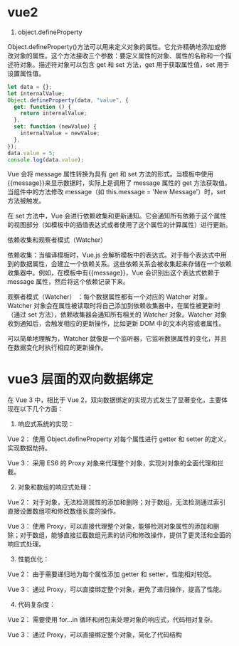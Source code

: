 # vue2

1. object.defineProperty

Object.defineProperty()方法可以用来定义对象的属性。它允许精确地添加或修改对象的属性。这个方法接收三个参数：要定义属性的对象、属性的名称和一个描述符对象。描述符对象可以包含 get 和 set 方法，get 用于获取属性值，set 用于设置属性值。

```js
let data = {};
let internalValue;
Object.defineProperty(data, "value", {
  get: function () {
    return internalValue;
  },
  set: function (newValue) {
    internalValue = newValue;
  },
});
data.value = 5;
console.log(data.value);
```

Vue 会将 message 属性转换为具有 get 和 set 方法的形式。当模板中使用{{message}}来显示数据时，实际上是调用了 message 属性的 get 方法获取值。当组件中的方法修改 message（如 this.message = 'New Message'）时，set 方法被触发。

在 set 方法中，Vue 会进行依赖收集和更新通知。它会通知所有依赖于这个属性的视图部分（如模板中的插值表达式或者使用了这个属性的计算属性）进行更新。

依赖收集和观察者模式（Watcher）

依赖收集：当编译模板时，Vue.js 会解析模板中的表达式。对于每个表达式中用到的数据属性，会建立一个依赖关系。这些依赖关系会被收集起来存储在一个依赖收集器中。例如，在模板中有{{message}}，Vue 会识别出这个表达式依赖于 message 属性，然后将这个依赖记录下来。

观察者模式（Watcher） ：每个数据属性都有一个对应的 Watcher 对象。Watcher 对象会在属性被读取时将自己添加到依赖收集器中，在属性被更新时（通过 set 方法），依赖收集器会通知所有相关的 Watcher 对象。Watcher 对象收到通知后，会触发相应的更新操作，比如更新 DOM 中的文本内容或者属性。

可以简单地理解为，Watcher 就像是一个监听器，它监听数据属性的变化，并且在数据变化时执行相应的更新操作。

# vue3 层面的双向数据绑定

在 Vue 3 中，相比于 Vue 2，双向数据绑定的实现方式发生了显著变化，主要体现在以下几个方面：

1. 响应式系统的实现：

Vue 2： 使用 Object.defineProperty 对每个属性进行 getter 和 setter 的定义，实现数据劫持。

Vue 3： 采用 ES6 的 Proxy 对象来代理整个对象，实现对对象的全面代理和拦截。

2. 对象和数组的响应式处理：

Vue 2： 对于对象，无法检测属性的添加和删除；对于数组，无法检测通过索引直接设置数组项和修改数组长度的操作。

Vue 3： 使用 Proxy，可以直接代理整个对象，能够检测对象属性的添加和删除；对于数组，能够直接拦截数组元素的访问和修改操作，提供了更灵活和全面的响应式处理。

3. 性能优化：

Vue 2： 由于需要递归地为每个属性添加 getter 和 setter，性能相对较低。

Vue 3： 通过 Proxy，可以直接绑定整个对象，避免了递归操作，提高了性能。

4. 代码复杂度：

Vue 2： 需要使用 for...in 循环和闭包来处理对象的响应式，代码相对复杂。

Vue 3： 通过 Proxy，可以直接绑定整个对象，简化了代码结构
